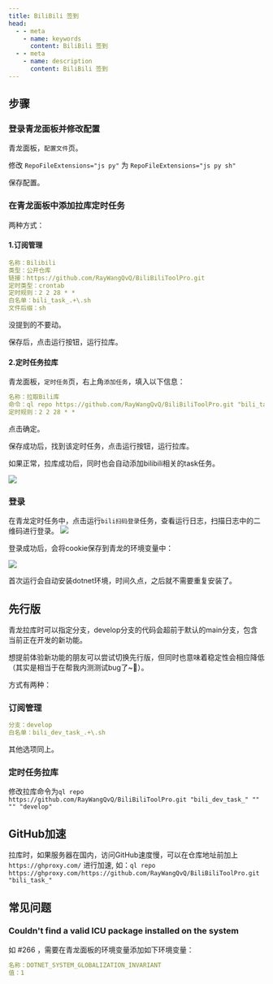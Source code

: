 ```yaml
---
title: BiliBili 签到
head:
  - - meta
    - name: keywords
      content: BiliBili 签到
  - - meta
    - name: description
      content: BiliBili 签到
---
```


## 步骤

### 登录青龙面板并修改配置

青龙面板，`配置文件`页。

修改 `RepoFileExtensions="js py"` 为 `RepoFileExtensions="js py sh"`

保存配置。

### 在青龙面板中添加拉库定时任务

两种方式：

#### 1.订阅管理

```yaml
名称：Bilibili
类型：公开仓库
链接：https://github.com/RayWangQvQ/BiliBiliToolPro.git
定时类型：crontab
定时规则：2 2 28 * *
白名单：bili_task_.+\.sh
文件后缀：sh
```

没提到的不要动。

保存后，点击运行按钮，运行拉库。

#### 2.定时任务拉库

青龙面板，`定时任务`页，右上角`添加任务`，填入以下信息：

```yaml
名称：拉取Bili库
命令：ql repo https://github.com/RayWangQvQ/BiliBiliToolPro.git "bili_task_"
定时规则：2 2 28 * *
```

点击确定。

保存成功后，找到该定时任务，点击运行按钮，运行拉库。

如果正常，拉库成功后，同时也会自动添加bilibili相关的task任务。

![](https://m.theovan.cn/docs/qinglong-tasks.png)

### 登录

在青龙定时任务中，点击运行`bili扫码登录`任务，查看运行日志，扫描日志中的二维码进行登录。
![](https://m.theovan.cn/docs/qinglong-login.png)

登录成功后，会将cookie保存到青龙的环境变量中：

![](https://m.theovan.cn/docs/qinglong-env.png)

首次运行会自动安装dotnet环境，时间久点，之后就不需要重复安装了。

## 先行版

青龙拉库时可以指定分支，develop分支的代码会超前于默认的main分支，包含当前正在开发的新功能。

想提前体验新功能的朋友可以尝试切换先行版，但同时也意味着稳定性会相应降低（其实是相当于在帮我内测测试bug了~🤨）。

方式有两种：

### 订阅管理

```yaml
分支：develop
白名单：bili_dev_task_.+\.sh
```

其他选项同上。

### 定时任务拉库

修改拉库命令为`ql repo https://github.com/RayWangQvQ/BiliBiliToolPro.git "bili_dev_task_" "" "" "develop"`

## GitHub加速

拉库时，如果服务器在国内，访问GitHub速度慢，可以在仓库地址前加上 `https://ghproxy.com/` 进行加速, 如：`ql repo https://ghproxy.com/https://github.com/RayWangQvQ/BiliBiliToolPro.git "bili_task_"`

## 常见问题

### Couldn't find a valid ICU package installed on the system

如 #266 ，需要在青龙面板的环境变量添加如下环境变量：

```yaml
名称：DOTNET_SYSTEM_GLOBALIZATION_INVARIANT
值：1
```
